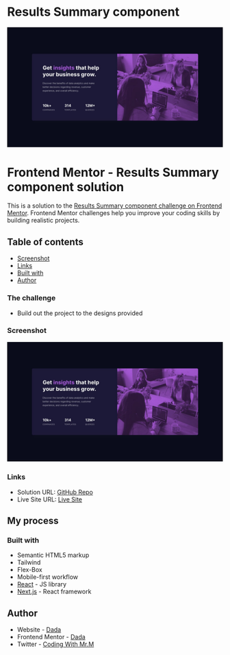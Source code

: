 # Results Summary component

![Design preview for the Profile card component coding challenge](./public/images/preview.jpg)

# Frontend Mentor - Results Summary component solution

This is a solution to the [Results Summary component challenge on Frontend Mentor](https://www.frontendmentor.io/challenges/results-summary-component-CE_K6s0maV). Frontend Mentor challenges help you improve your coding skills by building realistic projects.

## Table of contents

- [Screenshot](#screenshot)
- [Links](#links)
- [Built with](#built-with)
- [Author](#author)

### The challenge

- Build out the project to the designs provided

### Screenshot

![](./public/images/preview.jpg)

### Links

- Solution URL: [GitHub Repo](https://github.com/Syammed2429/results-summary)
- Live Site URL: [Live Site](https://results-summary-five-alpha.vercel.app/)

## My process

### Built with

- Semantic HTML5 markup
- Tailwind
- Flex-Box
- Mobile-first workflow
- [React](https://reactjs.org/) - JS library
- [Next.js](https://nextjs.org/) - React framework

## Author

- Website - [Dada](https://github.com/Syammed2429)
- Frontend Mentor - [Dada](https://www.frontendmentor.io/profile/kerrybli)
- Twitter - [Coding With Mr.M](https://www.twitter.com/Kerry14066781)
